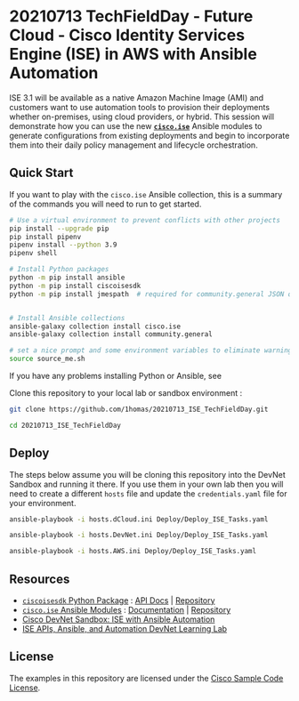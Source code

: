# 20210713 TechFieldDay - Future Cloud - Cisco Identity Services Engine (ISE) in AWS with Ansible Automation

ISE 3.1 will be available as a native Amazon Machine Image (AMI) and customers want to use automation tools to provision their deployments whether on-premises, using cloud providers, or hybrid. This session will demonstrate how you can use the new **[`cisco.ise`](https://ciscoise.github.io/ansible-ise/main/html/plugins/index.html)** Ansible modules to generate configurations from existing deployments and begin to incorporate them into their daily policy management and lifecycle orchestration.


## Quick Start

If you want to play with the `cisco.ise` Ansible collection, this is a summary of the commands you will need to run to get started.

```bash
# Use a virtual environment to prevent conflicts with other projects
pip install --upgrade pip
pip install pipenv
pipenv install --python 3.9
pipenv shell

# Install Python packages
python -m pip install ansible
python -m pip install ciscoisesdk
python -m pip install jmespath  # required for community.general JSON queries


# Install Ansible collections
ansible-galaxy collection install cisco.ise
ansible-galaxy collection install community.general

# set a nice prompt and some environment variables to eliminate warnings
source source_me.sh
```

If you have any problems installing Python or Ansible, see **[](https://docs.ansible.com/ansible/latest/installation_guide/intro_installation.html)**


Clone this repository to your local lab or sandbox environment :  

```bash
git clone https://github.com/1homas/20210713_ISE_TechFieldDay.git

cd 20210713_ISE_TechFieldDay
```



## Deploy

The steps below assume you will be cloning this repository into the DevNet Sandbox and running it there. If you use them in your own lab then you will need to create a different `hosts` file and update the `credentials.yaml` file for your environment.

```bash
ansible-playbook -i hosts.dCloud.ini Deploy/Deploy_ISE_Tasks.yaml 

ansible-playbook -i hosts.DevNet.ini Deploy/Deploy_ISE_Tasks.yaml 

ansible-playbook -i hosts.AWS.ini Deploy/Deploy_ISE_Tasks.yaml
```



## Resources

- [`ciscoisesdk` Python Package](https://pypi.org/project/ciscoisesdk/) : [API Docs](https://ciscoisesdk.readthedocs.io/en/latest/api/api.html) | [Repository](https://github.com/CiscoISE/ciscoisesdk)
- [`cisco.ise` Ansible Modules](https://galaxy.ansible.com/cisco/ise) : [Documentation](https://ciscoise.github.io/ansible-ise/main/html/plugins/index.html) | [Repository](https://github.com/CiscoISE/ansible-ise)
- [Cisco DevNet Sandbox: ISE with Ansible Automation](https://devnetsandbox.cisco.com/RM/Diagram/Index/ad4bb2ae-bb67-4d93-9f0d-2a6a04792e2e?diagramType=Topology)
- [ISE APIs, Ansible, and Automation DevNet Learning Lab](https://developer.cisco.com/learning/modules/ise-automation)


## License

The examples in this repository are licensed under the [Cisco Sample Code License](https://developer.cisco.com/site/license/cisco-sample-code-license/).

